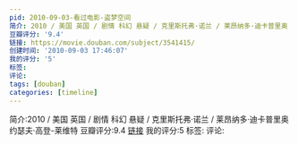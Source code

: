 ```yaml
---
pid: 2010-09-03-看过电影-盗梦空间
简介: 2010 / 美国 英国 / 剧情 科幻 悬疑 / 克里斯托弗·诺兰 / 莱昂纳多·迪卡普里奥 约瑟夫·高登-莱维特
豆瓣评分: '9.4'
链接: https://movie.douban.com/subject/3541415/
创建时间: '2010-09-03 17:46:07'
我的评分: '5'
标签:
评论:
tags: [douban]
categories: [timeline]
---
```

简介:2010 / 美国 英国 / 剧情 科幻 悬疑 / 克里斯托弗·诺兰 / 莱昂纳多·迪卡普里奥 约瑟夫·高登-莱维特
豆瓣评分:9.4
[链接](https://movie.douban.com/subject/3541415/)
我的评分:5
标签:
评论:
